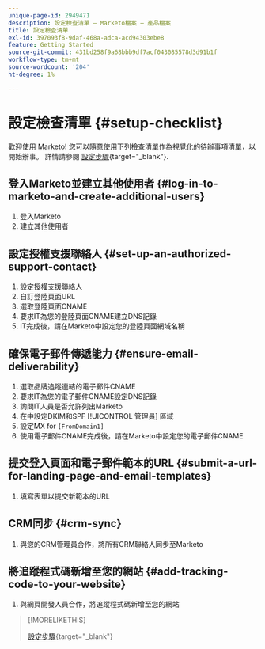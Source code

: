```yaml
---
unique-page-id: 2949471
description: 設定檢查清單 — Marketo檔案 — 產品檔案
title: 設定檢查清單
exl-id: 397093f8-9daf-468a-adca-acd94303ebe8
feature: Getting Started
source-git-commit: 431bd258f9a68bbb9df7acf043085578d3d91b1f
workflow-type: tm+mt
source-wordcount: '204'
ht-degree: 1%

---
```


# 設定檢查清單 {#setup-checklist}

歡迎使用 Marketo! 您可以隨意使用下列檢查清單作為視覺化的待辦事項清單，以開始辦事。 詳情請參閱 [設定步驟](/help/marketo/getting-started/setup/setup-steps.md){target="_blank"}.

## 登入Marketo並建立其他使用者 {#log-in-to-marketo-and-create-additional-users}

1. 登入Marketo
1. 建立其他使用者

## 設定授權支援聯絡人 {#set-up-an-authorized-support-contact}

1. 設定授權支援聯絡人
1. 自訂登陸頁面URL
1. 選取登陸頁面CNAME
1. 要求IT為您的登陸頁面CNAME建立DNS記錄
1. IT完成後，請在Marketo中設定您的登陸頁面網域名稱

## 確保電子郵件傳遞能力 {#ensure-email-deliverability}

1. 選取品牌追蹤連結的電子郵件CNAME
1. 要求IT為您的電子郵件CNAME設定DNS記錄
1. 詢問IT人員是否允許列出Marketo
1. 在中設定DKIM和SPF [!UICONTROL 管理員] 區域
1. 設定MX for `[FromDomain1]`
1. 使用電子郵件CNAME完成後，請在Marketo中設定您的電子郵件CNAME

## 提交登入頁面和電子郵件範本的URL {#submit-a-url-for-landing-page-and-email-templates}

1. 填寫表單以提交新範本的URL

## CRM同步 {#crm-sync}

1. 與您的CRM管理員合作，將所有CRM聯絡人同步至Marketo

## 將追蹤程式碼新增至您的網站 {#add-tracking-code-to-your-website}

1. 與網頁開發人員合作，將追蹤程式碼新增至您的網站

>[!MORELIKETHIS]
>
>[設定步驟](/help/marketo/getting-started/setup/setup-steps.md){target="_blank"}
